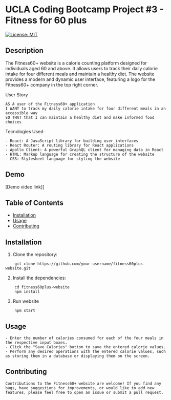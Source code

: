 # UCLA Coding Bootcamp Project #3 - Fitness for 60 plus

[![License: MIT](https://img.shields.io/badge/License-MIT-brightgreen.svg)](https://opensource.org/licenses/MIT)

## Description

The Fitness60+ website is a calorie counting platform designed for individuals aged 60 and above. It allows users to track their daily calorie intake for four different meals and maintain a healthy diet. The website provides a modern and dynamic user interface, featuring a logo for the Fitness60+ company in the top right corner.

User Story
```
AS A user of the Fitness60+ application
I WANT to track my daily calorie intake for four different meals in an accessible way 
SO THAT that I can maintain a healthy diet and make informed food choices
```
Tecnologies Used
```
- React: A JavaScript library for building user interfaces
- React Router: A routing library for React applications
- Apollo Client: A powerful GraphQL client for managing data in React
- HTML: Markup language for creating the structure of the website
- CSS: Stylesheet language for styling the website

```

## Demo

[Demo video link][

## Table of Contents

- [Installation](#installation)
- [Usage](#usage)
- [Contributing](#Contributing)

## Installation

1. Clone the repository:
```
    git clone https://github.com/your-username/fitness60plus-website.git
```

2. Install the dependencies:
```
    cd fitness60plus-website
    npm install
```
3. Run website
```
    npm start
```
## Usage
```
- Enter the number of calories consumed for each of the four meals in the respective input boxes.
- Click the "Save Calories" button to save the entered calorie values.
- Perform any desired operations with the entered calorie values, such as storing them in a database or displaying them on the screen.
```
## Contributing
```
Contributions to the Fitness60+ website are welcome! If you find any bugs, have suggestions for improvements, or would like to add new features, please feel free to open an issue or submit a pull request.
```
